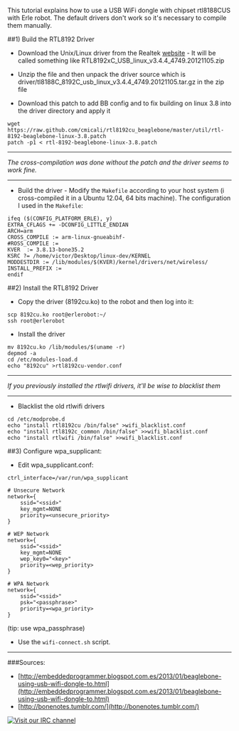 This tutorial explains how to use a USB WiFi dongle with chipset rtl8188CUS with Erle robot. The default drivers don't work so it's necessary to compile them manually.

##1) Build the RTL8192 Driver

* Download the Unix/Linux driver from the Realtek [website](http://www.realtek.com.tw/downloads/downloadsView.aspx?Langid=1&PNid=21&PFid=48&Level=5&Conn=4&DownTypeID=3&GetDown=false&Downloads=true) - It will be called something like RTL8192xC_USB_linux_v3.4.4_4749.20121105.zip
* Unzip the file and then unpack the driver source which is  driver/tl8188C_8192C_usb_linux_v3.4.4_4749.20121105.tar.gz in the zip file

* Download this patch to add BB config and to fix building on linux 3.8 into the driver directory and apply it

```
wget https://raw.github.com/cmicali/rtl8192cu_beaglebone/master/util/rtl-8192-beaglebone-linux-3.8.patch
patch -p1 < rtl-8192-beaglebone-linux-3.8.patch
```

-------

*The cross-compilation was done without the patch and the driver seems to work fine.*

-------

* Build the driver - Modify the `Makefile` according to your host system (i cross-compiled it in a Ubuntu 12.04, 64 bits machine). The configuration I used in the `Makefile`:

```
ifeq ($(CONFIG_PLATFORM_ERLE), y)
EXTRA_CFLAGS += -DCONFIG_LITTLE_ENDIAN
ARCH=arm
CROSS_COMPILE := arm-linux-gnueabihf-
#ROSS_COMPILE := 
KVER  := 3.8.13-bone35.2
KSRC ?= /home/victor/Desktop/linux-dev/KERNEL
MODDESTDIR := /lib/modules/$(KVER)/kernel/drivers/net/wireless/
INSTALL_PREFIX :=
endif
```

##2) Install the RTL8192 Driver

* Copy the driver (8192cu.ko) to the robot and then log into it: 

```
scp 8192cu.ko root@erlerobot:~/
ssh root@erlerobot
```

* Install the driver

```
mv 8192cu.ko /lib/modules/$(uname -r)
depmod -a
cd /etc/modules-load.d
echo "8192cu" >rtl8192cu-vendor.conf
```

-----

*If you previously installed the rtlwifi drivers, it'll be wise to blacklist them*

----

* Blacklist the old rtlwifi drivers 
```
cd /etc/modprobe.d
echo "install rtl8192cu /bin/false" >wifi_blacklist.conf
echo "install rtl8192c_common /bin/false" >>wifi_blacklist.conf
echo "install rtlwifi /bin/false" >>wifi_blacklist.conf
```

##3) Configure wpa_supplicant:

* Edit wpa_supplicant.conf:

```
ctrl_interface=/var/run/wpa_supplicant

# Unsecure Network
network={
    ssid="<ssid>"
    key_mgmt=NONE
    priority=<unsecure_priority>
}

# WEP Network
network={
    ssid="<ssid>"
    key_mgmt=NONE
    wep_key0="<key>"
    priority=<wep_priority>
}

# WPA Network
network={
    ssid="<ssid>"
    psk="<passphrase>"
    priority=<wpa_priority>
}
```

(tip: use wpa_passphrase)

* Use the `wifi-connect.sh` script.

----

###Sources:

* [http://embeddedprogrammer.blogspot.com.es/2013/01/beaglebone-using-usb-wifi-dongle-to.html](http://embeddedprogrammer.blogspot.com.es/2013/01/beaglebone-using-usb-wifi-dongle-to.html)
* [http://bonenotes.tumblr.com/](http://bonenotes.tumblr.com/)


[![Visit our IRC channel](https://kiwiirc.com/buttons/chat.freenode.net/erlerobot.png)](https://kiwiirc.com/client/chat.freenode.net/?nick=erlecoderf|?#erlerobot)
